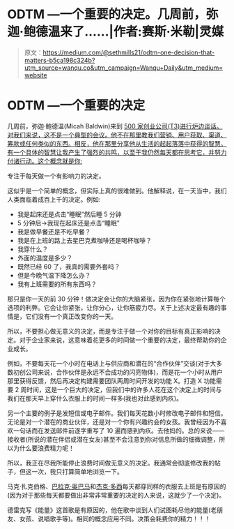 # ODTM —一个重要的决定。几周前，弥迦·鲍德温来了……|作者:赛斯·米勒|灵媒

> 原文：<https://medium.com/@sethmills21/odtm-one-decision-that-matters-b5ca198c324b?utm_source=wanqu.co&utm_campaign=Wanqu+Daily&utm_medium=website>

# ODTM —一个重要的决定



几周前，弥迦·鲍德温(Micah Baldwin)来到 [500 家创业公司(T3)进行炉边谈话。对我们来说，这不是一个典型的会议。他不在那里教我们营销、用户获取、渠道、筹款或任何类似的东西。相反，他在那里分享他从生活的起起落落中获得的智慧。有一个具体的智慧让我产生了强烈的共鸣，以至于我仍然每天都在思考它，并努力付诸行动。这个概念就是你:](https://medium.com/u/c7573f5568b?source=post_page-----b5ca198c324b--------------------------------)

专注于每天做一个有影响力的决定。

这似乎是一个简单的概念，但实际上真的很难做到。他解释说，在一天当中，我们人类面临着成百上千的决定。例如:

*   我是起床还是点击“睡眠”然后睡 5 分钟
*   5 分钟后->我现在起床还是点击“睡眠”
*   我是做早餐还是不吃早餐？
*   我是在上班的路上去星巴克煮咖啡还是喝杯咖啡？
*   我穿什么？
*   外面的温度是多少？
*   既然已经 60 了，我真的需要外套吗？
*   但是今晚气温下降怎么办？
*   我有上班需要的所有东西吗？

那只是你一天的前 30 分钟！做决定会让你的大脑紧张，因为你在紧张地计算每个选项的利弊。它会让你紧张，让你分心，让你筋疲力尽。关于上述决定最有趣的事情是，它们没有一个真正改变你的一天。

所以，不要担心做无意义的决定，而是专注于做一个对你的目标有真正影响的决定。对于企业家来说，这意味着花更多的时间做一个重要的决定，最终帮助你的企业成长。

例如，不要每天花一个小时在电话上与供应商和潜在的“合作伙伴”交谈(对于大多数初创公司来说，合作伙伴是永远不会成功的闪亮物体)，而是花一个小时从用户那里获得反馈，然后再决定构建需要团队两周时间开发的功能 X。打造 X 功能需要 2 周时间，这是一个巨大的决定，但我们中的许多人花在这个决定上的时间与我们在那天早上穿什么衣服上的时间一样多(我也对此感到内疚)。

另一个主要的例子是发短信或电子邮件。我们每天花数小时修改电子邮件和短信。无论是对一个潜在的商业伙伴，还是对一个你有兴趣约会的女孩。我曾经因为不喜欢一句话而在发送邮件前逐字重写了 10 遍而感到内疚。去他妈的。总的来说——接收者(所说的潜在伴侣或潜在女友)甚至不会注意到你对信息所做的细微调整，所以为什么要浪费精力呢！

所以，我正在尽我所能停止浪费时间做无意义的决定。我通常会彻底修改我的帖子，但这一次，我只打算简单地浏览一下。

马克·扎克伯格、[巴拉克·奥巴马](https://medium.com/u/255435e008e6?source=post_page-----b5ca198c324b--------------------------------)和[杰克·多西](https://medium.com/u/ab69c5472679?source=post_page-----b5ca198c324b--------------------------------)每天都穿同样的衣服去上班是有原因的(因为对于那些每天都要做出非常非常重要的决定的人来说，这就少了一个决定)。

德雷克写《能量》这首歌是有原因的，他在歌中谈到人们试图耗尽他的能量(老朋友、女孩、说唱歌手等)。相同的概念应用不同。决策会耗费你的精力！！！

